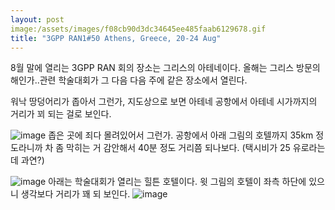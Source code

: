 ```yaml
---
layout: post
image:/assets/images/f08cb90d3dc34645ee485faab6129678.gif
title: "3GPP RAN1#50 Athens, Greece, 20-24 Aug"
---
```


8월 말에 열리는 3GPP RAN 회의 장소는 그리스의 아테네이다. 올해는 그리스 방문의 해인가..관련 학술대회가 그 다음 다음 주에 같은 장소에서 열린다.

워낙 땅덩어리가 좁아서 그런가, 지도상으로 보면 아테네 공항에서 아테네 시가까지의 거리가 꾀 되는 걸로 보인다.

![image](/assets/images/f08cb90d3dc34645ee485faab6129678.gif)
좁은 곳에 죄다 몰려있어서 그런가. 공항에서 아래 그림의 호텔까지 35km 정도라니까 차 좀 막히는 거 감안해서 40분 정도 거리쯤 되나보다. (택시비가 25 유로라는데 과연?)

![image](/assets/images/9069895499fa109656c1f8329897854c.gif)
아래는 학술대회가 열리는 힐튼 호텔이다. 윗 그림의 호텔이 좌측 하단에 있으니 생각보다 거리가 꽤 되 보인다. 
![image](/assets/images/749a78d3f8422ed1986c462c17e8688d.gif)


